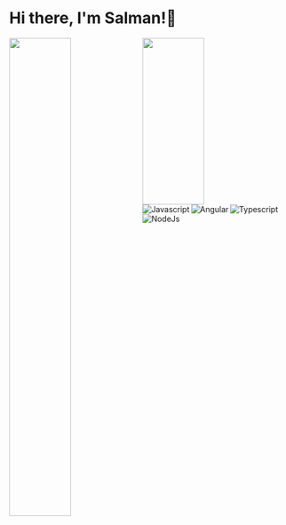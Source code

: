 # Hi there, I'm Salman!👋

<img align="left" width="47%" src="https://github-readme-stats.vercel.app/api?username=mohammedsalmanali&show_icons=true&theme=radical" />

<img align="left" width="47%" height=300px src="https://github-readme-stats.vercel.app/api/top-langs/?username=mohammedsalmanali&layout=compact" />

<img align="left" alt="Javascript" src="https://img.shields.io/badge/javascript-%23323330.svg?style=for-the-badge&logo=javascript&logoColor=%23F7DF1E" />

<img align="left" alt="Angular" src="https://img.shields.io/badge/angular-%23DD0031.svg?style=for-the-badge&logo=angular&logoColor=white" />

<img align="left" alt="Typescript" src="https://img.shields.io/badge/typescript-%23007ACC.svg?style=for-the-badge&logo=typescript&logoColor=white" />

<img align="left" alt="NodeJs" src="https://img.shields.io/badge/node.js-6DA55F?style=for-the-badge&logo=node.js&logoColor=white" />

